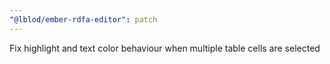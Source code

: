 ```yaml
---
"@lblod/ember-rdfa-editor": patch
---
```


Fix highlight and text color behaviour when multiple table cells are selected
